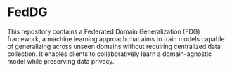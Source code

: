 # FedDG
This repository contains a Federated Domain Generalization (FDG) framework, a machine learning approach that aims to train models capable of generalizing across unseen domains without requiring centralized data collection. It enables clients to collaboratively learn a domain-agnostic model while preserving data privacy.
